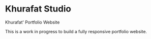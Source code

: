 Khurafat Studio
========

Khurafat' Portfolio Website


This is a work in progress to build a fully responsive portfolio website.
